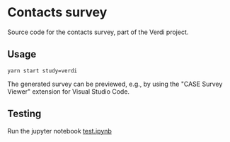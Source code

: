 # Contacts survey

Source code for the contacts survey, part of the Verdi project.

## Usage

```
yarn start study=verdi
```

The generated survey can be previewed, e.g., by using the "CASE Survey Viewer" extension for Visual Studio Code.

## Testing

Run the jupyter notebook [test.ipynb](notebooks/tests.ipynb)